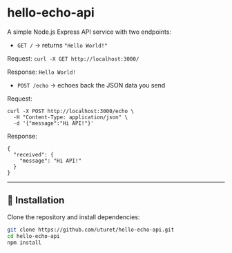 # hello-echo-api

A simple Node.js Express API service with two endpoints:
- `GET /` → returns `"Hello World!"`

Request:
`curl -X GET http://localhost:3000/`

Response:
`Hello World!`



- `POST /echo` → echoes back the JSON data you send

Request:
```
curl -X POST http://localhost:3000/echo \
  -H "Content-Type: application/json" \
  -d '{"message":"Hi API!"}'
```

Response:
```
{
  "received": {
    "message": "Hi API!"
  }
}
```


---




## 🚀 Installation

Clone the repository and install dependencies:

```bash
git clone https://github.com/uturet/hello-echo-api.git
cd hello-echo-api
npm install

